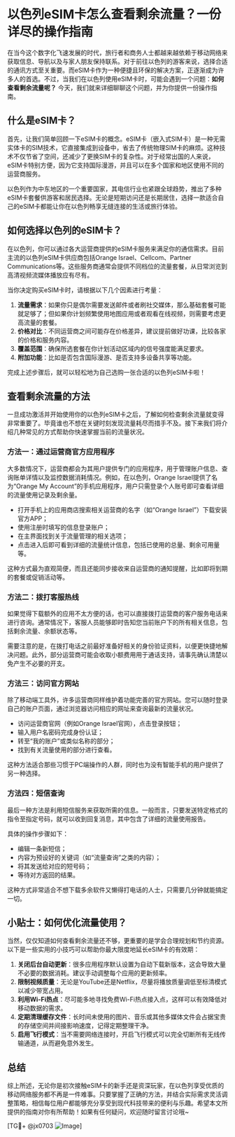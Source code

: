 # 以色列eSIM卡怎么查看剩余流量？一份详尽的操作指南

在当今这个数字化飞速发展的时代，旅行者和商务人士都越来越依赖于移动网络来获取信息、导航以及与家人朋友保持联系。对于前往以色列的游客来说，选择合适的通讯方式至关重要。而eSIM卡作为一种便捷且环保的解决方案，正逐渐成为许多人的首选。不过，当我们在以色列使用eSIM卡时，可能会遇到一个问题：**如何查看剩余流量呢？** 今天，我们就来详细聊聊这个问题，并为你提供一份操作指南。

## 什么是eSIM卡？

首先，让我们简单回顾一下eSIM卡的概念。eSIM卡（嵌入式SIM卡）是一种无需实体卡的SIM技术，它直接集成到设备中，省去了传统物理SIM卡的麻烦。这种技术不仅节省了空间，还减少了更换SIM卡的复杂性。对于经常出国的人来说，eSIM卡特别方便，因为它支持国际漫游，并且可以在多个国家和地区使用不同的运营商服务。

以色列作为中东地区的一个重要国家，其电信行业也紧跟全球趋势，推出了多种eSIM卡套餐供游客和居民选择。无论是短期访问还是长期居住，选择一款适合自己的eSIM卡都能让你在以色列畅享无缝连接的生活或旅行体验。

## 如何选择以色列的eSIM卡？

在以色列，你可以通过各大运营商提供的eSIM卡服务来满足你的通信需求。目前主流的以色列eSIM卡供应商包括Orange Israel、Cellcom、Partner Communications等。这些服务商通常会提供不同档位的流量套餐，从日常浏览到高清视频流媒体播放应有尽有。

当你决定购买eSIM卡时，请根据以下几个因素进行考量：

1. **流量需求**：如果你只是偶尔需要发送邮件或者刷社交媒体，那么基础套餐可能就足够了；但如果你计划频繁使用地图应用或者观看在线视频，则需要考虑更高流量的套餐。
2. **价格对比**：不同运营商之间可能存在价格差异，建议提前做好功课，比较各家的价格和服务内容。
3. **覆盖范围**：确保所选套餐在你计划活动区域内的信号强度能满足要求。
4. **附加功能**：比如是否包含国际漫游、是否支持多设备共享等功能。

完成上述步骤后，就可以轻松地为自己选购一张合适的以色列eSIM卡啦！

## 查看剩余流量的方法

一旦成功激活并开始使用你的以色列eSIM卡之后，了解如何检查剩余流量就变得非常重要了。毕竟谁也不想在关键时刻发现流量耗尽而措手不及。接下来我们将介绍几种常见的方式帮助你快速掌握当前的流量状况。

### 方法一：通过运营商官方应用程序

大多数情况下，运营商都会为其用户提供专门的应用程序，用于管理账户信息、查询账单详情以及监控数据消耗情况。例如，在以色列，Orange Israel提供了名为“Orange My Account”的手机应用程序，用户只需登录个人账号即可查看详细的流量使用记录及剩余量。

- 打开手机上的应用商店搜索相关运营商的名字（如“Orange Israel”）下载安装官方APP；
- 使用注册时填写的信息登录账户；
- 在主界面找到关于流量管理的相关选项；
- 点击进入后即可看到详细的流量统计信息，包括已使用的总量、剩余可用量等。

这种方式最为直观简便，而且还能同步接收来自运营商的通知提醒，比如即将到期的套餐或促销活动等。

### 方法二：拨打客服热线

如果觉得下载额外的应用不太方便的话，也可以直接拨打运营商的客户服务电话来进行咨询。通常情况下，客服人员能够即时告知您当前账户下的所有相关信息，包括剩余流量、余额状态等。

需要注意的是，在拨打电话之前最好准备好相关的身份验证资料，以便更快捷地解决问题。此外，部分运营商可能会收取小额费用用于通话支持，请事先确认清楚以免产生不必要的开支。

### 方法三：访问官方网站

除了移动端工具外，许多运营商同样维护着功能完善的官方网站。您可以随时登录自己的账户页面，通过浏览器访问相应的网址来查询最新的流量状况。

- 访问运营商官网（例如Orange Israel官网），点击登录按钮；
- 输入用户名密码完成身份认证；
- 转至“我的账户”或类似名称的部分；
- 找到有关流量使用的部分进行查看。

这种方法适合那些习惯于PC端操作的人群，同时也为没有智能手机的用户提供了另一种选择。

### 方法四：短信查询

最后一种方法是利用短信服务来获取所需的信息。一般而言，只要发送特定格式的指令至指定号码，就可以收到回复消息，其中包含了详细的流量使用报告。

具体的操作步骤如下：
- 编辑一条新短信；
- 内容为预设好的关键词（如“流量查询”之类的内容）；
- 将其发送给对应的短号码；
- 等待对方返回的结果。

这种方式非常适合不想下载多余软件又懒得打电话的人士，只需要几分钟就能搞定一切。

## 小贴士：如何优化流量使用？

当然，仅仅知道如何查看剩余流量还不够，更重要的是学会合理规划和节约资源。以下是一些实用的小技巧可以帮助你最大限度地延长eSIM卡的有效期：

1. **关闭后台自动更新**：很多应用程序默认设置为自动下载新版本，这会导致大量不必要的数据消耗。建议手动调整每个应用的更新频率。
2. **限制视频质量**：无论是YouTube还是Netflix，尽量将播放质量调低至标清模式以减少带宽占用。
3. **利用Wi-Fi热点**：尽可能多地寻找免费Wi-Fi热点接入点，这样可以有效降低对移动数据的需求。
4. **定期清理缓存文件**：长时间未使用的图片、音乐或其他多媒体文件会占据宝贵的存储空间并间接影响速度，记得定期整理干净。
5. **启用飞行模式**：当不需要网络连接时，开启飞行模式可以完全切断所有无线传输通道，从而避免意外发生。

## 总结

综上所述，无论你是初次接触eSIM卡的新手还是资深玩家，在以色列享受优质的移动网络服务都不再是一件难事。只要掌握了正确的方法，并结合实际需求灵活调整策略，相信每位用户都能够充分享受到现代科技带来的便利与乐趣。希望本文所提供的指南对你有所帮助！如果有任何疑问，欢迎随时留言讨论哦~

[TG💪+ @jx0703 ![Image](https://github.com/user-attachments/assets/dbca1d08-cadb-493c-b0ec-ad6f7a83f270)]